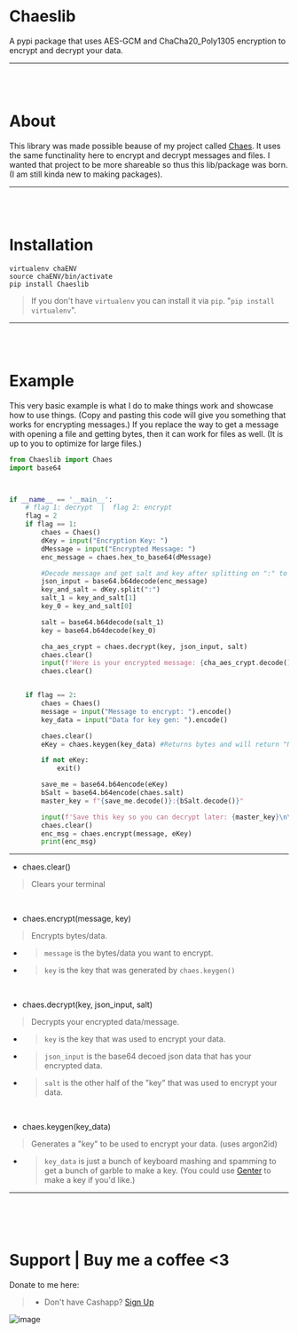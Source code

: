 # Chaeslib
A pypi package that uses AES-GCM and ChaCha20_Poly1305 encryption to encrypt and decrypt your data.
__ __

<br>
<br>

# About
This library was made possible beause of my project called [Chaes](https://github.com/therealOri/Chaes). It uses the same functinality here to encrypt and decrypt messages and files. I wanted that project to be more shareable so thus this lib/package was born. (I am still kinda new to making packages).
__ __


<br>
<br>

# Installation
```
virtualenv chaENV
source chaENV/bin/activate
pip install Chaeslib
```
> If you don't have `virtualenv` you can install it via `pip`. "`pip install virtualenv`".
__ __

<br>
<br>

# Example
This very basic example is what I do to make things work and showcase how to use things. (Copy and pasting this code will give you something that works for encrypting messages.) If you replace the way to get a message with opening a file and getting bytes, then it can work for files as well. (It is up to you to optimize for large files.)
```python
from Chaeslib import Chaes
import base64



if __name__ == '__main__':
    # flag 1: decrypt  |  flag 2: encrypt
    flag = 2
    if flag == 1:
        chaes = Chaes()
        dKey = input("Encryption Key: ")
        dMessage = input("Encrypted Message: ")
        enc_message = chaes.hex_to_base64(dMessage)

        #Decode message and get salt and key after splitting on ":" to make a list.
        json_input = base64.b64decode(enc_message)
        key_and_salt = dKey.split(":")
        salt_1 = key_and_salt[1]
        key_0 = key_and_salt[0]

        salt = base64.b64decode(salt_1)
        key = base64.b64decode(key_0)

        cha_aes_crypt = chaes.decrypt(key, json_input, salt)
        chaes.clear()
        input(f'Here is your encrypted message: {cha_aes_crypt.decode()}\n\nPress "enter" to contine...')
        chaes.clear()


    if flag == 2:
        chaes = Chaes()
        message = input("Message to encrypt: ").encode()
        key_data = input("Data for key gen: ").encode()

        chaes.clear()
        eKey = chaes.keygen(key_data) #Returns bytes and will return "None" if what's provided is less than 100 characters.

        if not eKey:
            exit()

        save_me = base64.b64encode(eKey)
        bSalt = base64.b64encode(chaes.salt)
        master_key = f"{save_me.decode()}:{bSalt.decode()}"

        input(f'Save this key so you can decrypt later: {master_key}\n\nPress "enter" to contine...')
        chaes.clear()
        enc_msg = chaes.encrypt(message, eKey)
        print(enc_msg)

```
__ __

- chaes.clear()
> Clears your terminal

<br>

- chaes.encrypt(message, key)
> Encrypts bytes/data.

- > `message` is the bytes/data you want to encrypt.
- > `key` is the key that was generated by `chaes.keygen()`


<br>

- chaes.decrypt(key, json_input, salt)
> Decrypts your encrypted data/message.

- > `key` is the key that was used to encrypt your data.
- > `json_input` is the base64 decoed json data that has your encrypted data.
- > `salt` is the other half of the "key" that was used to encrypt your data.

<br>

- chaes.keygen(key_data)
> Generates a "key" to be used to encrypt your data. (uses argon2id)

- > `key_data` is just a bunch of keyboard mashing and spamming to get a bunch of garble to make a key. (You could use [Genter](https://github.com/therealOri/Genter) to make a key if you'd like.)
__ __

<br />
<br />
<br />


# Support  |  Buy me a coffee <3
Donate to me here:
> - Don't have Cashapp? [Sign Up](https://cash.app/app/TKWGCRT)

![image](https://user-images.githubusercontent.com/45724082/158000721-33c00c3e-68bb-4ee3-a2ae-aefa549cfb33.png)



